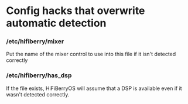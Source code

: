 # Config hacks that overwrite automatic detection

### /etc/hifiberry/mixer

Put the name of the mixer control to use into this file if it isn't detected correctly

### /etc/hifiberry/has_dsp

If the file exists, HiFiBerryOS will assume that a DSP is available even if it wasn't detected correctly.
